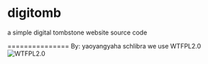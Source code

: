 # digitomb
a simple digital tombstone website source code

===============
By: yaoyangyaha schlibra
we use WTFPL2.0
![WTFPL2.0](http://www.wtfpl.net/wp-content/uploads/2012/12/wtfpl-badge-1.png)
